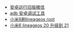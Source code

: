 - [安卓运行旧版微信](/os/android/wechat.md)
- [adb 安卓调试工具](/os/android/adb.md)
- [小米6刷lineageos root](/os/android/mi6.md)
- [小米6 lineageos 20 升级到 21](/os/android/lineageos20_21.md)
